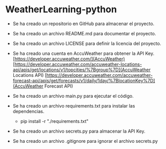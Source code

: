 # WeatherLearning-python

- Se ha creado un repositorio en GitHub para almacenar el proyecto.

- Se ha creado un archivo README.md para documentar el proyecto.

- Se ha creado un archivo LICENSE para definir la licencia del proyecto.

- Se ha creado una cuenta en AccuWeather para obtener la API Key.[https://developer.accuweather.com/](AccuWeather) [https://developer.accuweather.com/accuweather-locations-api/apis/get/locations/v1/topcities/%7Bgroup%7D](AccuWeather Locations API) [https://developer.accuweather.com/accuweather-forecast-api/apis/get/forecasts/v1/daily/1day/%7BlocationKey%7D](AccuWeather Forecast API)

- Se ha creado un archivo main.py para ejecutar el código.

- Se ha creado un archivo requirements.txt para instalar las dependencias.
  - pip install -r "./requirements.txt"

- Se ha creado un archivo secrets.py para almacenar la API Key.

- Se ha creado un archivo .gitignore para ignorar el archivo secrets.py
